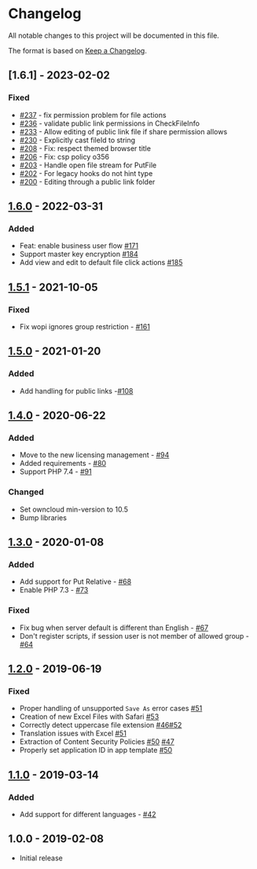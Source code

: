 # Changelog

All notable changes to this project will be documented in this file.

The format is based on [Keep a Changelog](http://keepachangelog.com/en/1.0.0/).

## [1.6.1] - 2023-02-02

### Fixed

- [#237](https://github.com/owncloud/wopi/pull/237) - fix permission problem for file actions
- [#236](https://github.com/owncloud/wopi/pull/236) - validate public link permissions in CheckFileInfo
- [#233](https://github.com/owncloud/wopi/pull/233) - Allow editing of public link file if share permission allows
- [#230](https://github.com/owncloud/wopi/pull/230) - Explicitly cast fileId to string
- [#208](https://github.com/owncloud/wopi/pull/208) - Fix: respect themed browser title
- [#206](https://github.com/owncloud/wopi/pull/206) - Fix: csp policy o356
- [#203](https://github.com/owncloud/wopi/pull/203) - Handle open file stream for PutFile 
- [#202](https://github.com/owncloud/wopi/pull/202) - For legacy hooks do not hint type
- [#200](https://github.com/owncloud/wopi/pull/200) - Editing through a public link folder

## [1.6.0] - 2022-03-31

### Added

- Feat: enable business user flow [#171](https://github.com/owncloud/wopi/pull/171)
- Support master key encryption [#184](https://github.com/owncloud/wopi/pull/184])
- Add view and edit to default file click actions [#185](https://github.com/owncloud/wopi/pull/185)


## [1.5.1] - 2021-10-05

### Fixed

- Fix wopi ignores group restriction - [#161](https://github.com/owncloud/wopi/pull/161)


## [1.5.0] - 2021-01-20

### Added

- Add handling for public links -[#108](https://github.com/owncloud/wopi/issues/108)

## [1.4.0] - 2020-06-22

### Added

- Move to the new licensing management - [#94](https://github.com/owncloud/wopi/issues/94)
- Added requirements - [#80](https://github.com/owncloud/wopi/issues/80)
- Support PHP 7.4 - [#91](https://github.com/owncloud/wopi/issues/91)

### Changed

- Set owncloud min-version to 10.5
- Bump libraries

## [1.3.0] - 2020-01-08

### Added

- Add support for Put Relative - [#68](https://github.com/owncloud/wopi/issues/68)
- Enable PHP 7.3 - [#73](https://github.com/owncloud/wopi/issues/73)

### Fixed

- Fix bug when server default is different than English - [#67](https://github.com/owncloud/wopi/issues/67)
- Don't register scripts, if session user is not member of allowed group - [#64](https://github.com/owncloud/wopi/issues/64)

## [1.2.0] - 2019-06-19

### Fixed

- Proper handling of unsupported `Save As` error cases [#51](https://github.com/owncloud/wopi/pull/51)
- Creation of new Excel Files with Safari [#53](https://github.com/owncloud/wopi/pull/53)
- Correctly detect uppercase file extension [#46](https://github.com/owncloud/wopi/issues/46)[#52](https://github.com/owncloud/wopi/pull/52)
- Translation issues with Excel [#51](https://github.com/owncloud/wopi/pull/51)
- Extraction of Content Security Policies [#50](https://github.com/owncloud/wopi/pull/50) [#47](https://github.com/owncloud/wopi/issues/47)
- Properly set application ID in app template [#50](https://github.com/owncloud/wopi/pull/50)

## [1.1.0] - 2019-03-14

### Added

- Add support for different languages - [#42](https://github.com/owncloud/wopi/issues/42)

## 1.0.0 - 2019-02-08

- Initial release

[Unreleased]: https://github.com/owncloud/wopi/compare/v1.6.0..master
[1.6.0]: https://github.com/owncloud/wopi/compare/v1.5.1..v1.6.0
[1.5.1]: https://github.com/owncloud/wopi/compare/v1.5.0..v1.5.1
[1.5.0]: https://github.com/owncloud/wopi/compare/v1.4.0..v1.5.0
[1.4.0]: https://github.com/owncloud/wopi/compare/v1.3.0..v1.4.0
[1.3.0]: https://github.com/owncloud/wopi/compare/v1.2.0..v1.3.0
[1.2.0]: https://github.com/owncloud/wopi/compare/v1.1.0..v1.2.0
[1.1.0]: https://github.com/owncloud/wopi/compare/v1.0.0..v1.1.0
